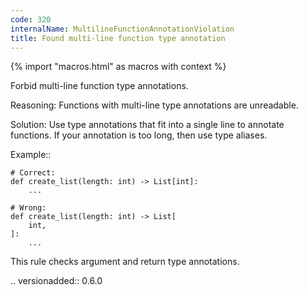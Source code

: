 ```yaml
---
code: 320
internalName: MultilineFunctionAnnotationViolation
title: Found multi-line function type annotation
---
```


{% import "macros.html" as macros with context %}

Forbid multi-line function type annotations.

Reasoning: Functions with multi-line type annotations are unreadable.

Solution: Use type annotations that fit into a single line to annotate
functions. If your annotation is too long, then use type aliases.

Example::

    # Correct:
    def create_list(length: int) -> List[int]:
        ...
    
    # Wrong:
    def create_list(length: int) -> List[
        int,
    ]:
        ...

This rule checks argument and return type annotations.

.. versionadded:: 0.6.0